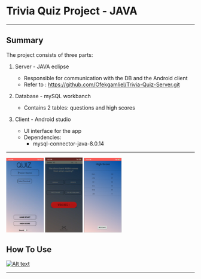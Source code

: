 # Trivia Quiz Project - JAVA
--- 
## Summary
The project consists of three parts:
1. Server - JAVA eclipse
	 - Responsible for communication with the DB and the Android client
	 - Refer to : https://github.com/Ofekgamliel/Trivia-Quiz-Server.git
		
2. Database - mySQL workbanch
	 - Contains 2 tables: questions and high scores
3. Client - Android studio
	 - UI interface for the app
	 - Dependencies: 
		- mysql-connector-java-8.0.14

---
<p float="left">
  <img src="/main.PNG" width="100" />
  <img src="/game_page.PNG" width="100" /> 
  <img src="/high.PNG" width="100" />
</p>


## How To Use
[![Alt text](https://i9.ytimg.com/vi/op7iMwDxolc/mq2.jpg?sqp=CKCi5PYF&rs=AOn4CLD9ceW4xtIejJCM3CKruT5lp3r_xA)](https://youtu.be/op7iMwDxolc)

---
